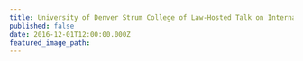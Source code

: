 ```yaml
---
title: University of Denver Strum College of Law-Hosted Talk on International Criminal Justice and the United States’ Role
published: false
date: 2016-12-01T12:00:00.000Z
featured_image_path:
---
```

